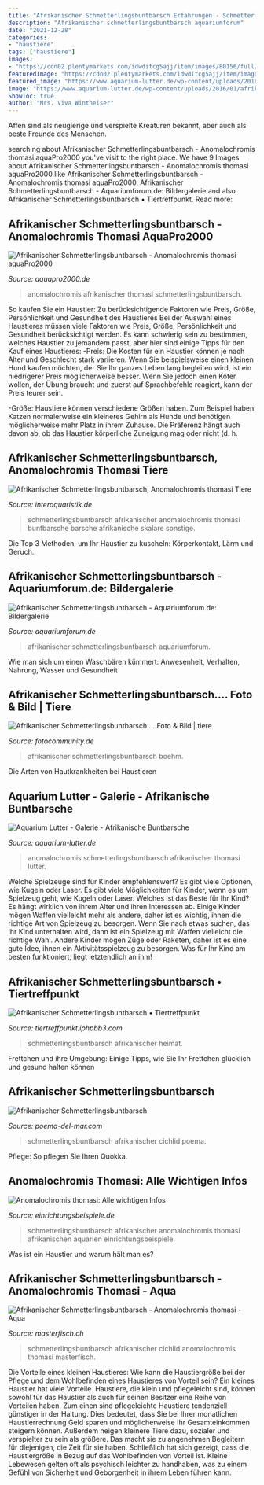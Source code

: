 ```yaml
---
title: "Afrikanischer Schmetterlingsbuntbarsch Erfahrungen - Schmetterlingsbuntbarsch Afrikanischer Heimat"
description: "Afrikanischer schmetterlingsbuntbarsch aquariumforum"
date: "2021-12-28"
categories:
- "haustiere"
tags: ["haustiere"]
images:
- "https://cdn02.plentymarkets.com/idwditcg5ajj/item/images/80156/full/Afrikanischer-Schmetterlingsbuntbarsch-Anomalochr_1.jpg"
featuredImage: "https://cdn02.plentymarkets.com/idwditcg5ajj/item/images/80156/full/Afrikanischer-Schmetterlingsbuntbarsch-Anomalochr_1.jpg"
featured_image: "https://www.aquarium-lutter.de/wp-content/uploads/2016/01/afrikanischer-schmetterlingsbuntbarsch-anomalochromis-thomasi.jpg"
image: "https://www.aquarium-lutter.de/wp-content/uploads/2016/01/afrikanischer-schmetterlingsbuntbarsch-anomalochromis-thomasi.jpg"
ShowToc: true
author: "Mrs. Viva Wintheiser"
---
```



Affen sind als neugierige und verspielte Kreaturen bekannt, aber auch als beste Freunde des Menschen.

	

		
searching about Afrikanischer Schmetterlingsbuntbarsch - Anomalochromis thomasi aquaPro2000 you've visit to the right place. We have 9 Images about Afrikanischer Schmetterlingsbuntbarsch - Anomalochromis thomasi aquaPro2000 like Afrikanischer Schmetterlingsbuntbarsch - Anomalochromis thomasi aquaPro2000, Afrikanischer Schmetterlingsbuntbarsch - Aquariumforum.de: Bildergalerie and also Afrikanischer Schmetterlingsbuntbarsch • Tiertreffpunkt. Read more:
		
    
## Afrikanischer Schmetterlingsbuntbarsch - Anomalochromis Thomasi AquaPro2000

<img loading=lazy src="https://www.aquapro2000.de/media/catalog/product/cache/1/image/1c6643041eecd79b11d8bbe3fbef5504/s/s/ssanomalochromis-thomasi800.jpeg" onerror="this.onerror=null;this.src='https://tse4.mm.bing.net/th?id=OIP.80AEQPQe748kdS930DTchAHaEr&amp;pid=15.1';" alt="Afrikanischer Schmetterlingsbuntbarsch - Anomalochromis thomasi aquaPro2000">

_Source: aquapro2000.de_

>anomalochromis afrikanischer thomasi schmetterlingsbuntbarsch. 

	

So kaufen Sie ein Haustier: Zu berücksichtigende Faktoren wie Preis, Größe, Persönlichkeit und Gesundheit des Haustieres
Bei der Auswahl eines Haustieres müssen viele Faktoren wie Preis, Größe, Persönlichkeit und Gesundheit berücksichtigt werden. Es kann schwierig sein zu bestimmen, welches Haustier zu jemandem passt, aber hier sind einige Tipps für den Kauf eines Haustieres:
-Preis: Die Kosten für ein Haustier können je nach Alter und Geschlecht stark variieren. Wenn Sie beispielsweise einen kleinen Hund kaufen möchten, der Sie Ihr ganzes Leben lang begleiten wird, ist ein niedrigerer Preis möglicherweise besser. Wenn Sie jedoch einen Köter wollen, der Übung braucht und zuerst auf Sprachbefehle reagiert, kann der Preis teurer sein.

-Größe: Haustiere können verschiedene Größen haben. Zum Beispiel haben Katzen normalerweise ein kleineres Gehirn als Hunde und benötigen möglicherweise mehr Platz in ihrem Zuhause. Die Präferenz hängt auch davon ab, ob das Haustier körperliche Zuneigung mag oder nicht (d. h.

    
## Afrikanischer Schmetterlingsbuntbarsch, Anomalochromis Thomasi Tiere

<img loading=lazy src="https://cdn02.plentymarkets.com/idwditcg5ajj/item/images/80156/full/Afrikanischer-Schmetterlingsbuntbarsch-Anomalochr_1.jpg" onerror="this.onerror=null;this.src='https://tse1.mm.bing.net/th?id=OIP.7DJ3qm5VWa2x7ldF0NDpFQHaE8&amp;pid=15.1';" alt="Afrikanischer Schmetterlingsbuntbarsch, Anomalochromis thomasi Tiere">

_Source: interaquaristik.de_

>schmetterlingsbuntbarsch afrikanischer anomalochromis thomasi buntbarsche barsche afrikanische skalare sonstige. 

	

Die Top 3 Methoden, um Ihr Haustier zu kuscheln: Körperkontakt, Lärm und Geruch.

    
## Afrikanischer Schmetterlingsbuntbarsch - Aquariumforum.de: Bildergalerie

<img loading=lazy src="https://www.aquariumforum.de/gallery/files/8/0/2/5/8025thomasim26_9-med.jpg" onerror="this.onerror=null;this.src='https://tse1.mm.bing.net/th?id=OIP.eeeu-BkwaLFHz8Vl-7zXpgHaDt&amp;pid=15.1';" alt="Afrikanischer Schmetterlingsbuntbarsch - Aquariumforum.de: Bildergalerie">

_Source: aquariumforum.de_

>afrikanischer schmetterlingsbuntbarsch aquariumforum. 

	

Wie man sich um einen Waschbären kümmert: Anwesenheit, Verhalten, Nahrung, Wasser und Gesundheit

    
## Afrikanischer Schmetterlingsbuntbarsch.... Foto &amp; Bild | Tiere

<img loading=lazy src="https://img.fotocommunity.com/afrikanischer-schmetterlingsbuntbarsch-bc9a0641-7550-4a35-a847-3328cebe7d04.jpg?height=1080" onerror="this.onerror=null;this.src='https://tse4.mm.bing.net/th?id=OIP.9SouSMTQFac7D3jA6WRkkwHaE4&amp;pid=15.1';" alt="Afrikanischer Schmetterlingsbuntbarsch.... Foto &amp; Bild | tiere">

_Source: fotocommunity.de_

>afrikanischer schmetterlingsbuntbarsch boehm. 

	

Die Arten von Hautkrankheiten bei Haustieren

    
## Aquarium Lutter - Galerie - Afrikanische Buntbarsche

<img loading=lazy src="https://www.aquarium-lutter.de/wp-content/uploads/2016/01/afrikanischer-schmetterlingsbuntbarsch-anomalochromis-thomasi.jpg" onerror="this.onerror=null;this.src='https://tse3.mm.bing.net/th?id=OIP.wFOAHWqtYe9vLLgz-IwatQHaE8&amp;pid=15.1';" alt="Aquarium Lutter - Galerie - Afrikanische Buntbarsche">

_Source: aquarium-lutter.de_

>anomalochromis schmetterlingsbuntbarsch afrikanischer thomasi lutter. 

	

Welche Spielzeuge sind für Kinder empfehlenswert? Es gibt viele Optionen, wie Kugeln oder Laser.
Es gibt viele Möglichkeiten für Kinder, wenn es um Spielzeug geht, wie Kugeln oder Laser. Welches ist das Beste für Ihr Kind? Es hängt wirklich von ihrem Alter und ihren Interessen ab. Einige Kinder mögen Waffen vielleicht mehr als andere, daher ist es wichtig, ihnen die richtige Art von Spielzeug zu besorgen. Wenn Sie nach etwas suchen, das Ihr Kind unterhalten wird, dann ist ein Spielzeug mit Waffen vielleicht die richtige Wahl. Andere Kinder mögen Züge oder Raketen, daher ist es eine gute Idee, ihnen ein Aktivitätsspielzeug zu besorgen. Was für Ihr Kind am besten funktioniert, liegt letztendlich an ihm!

    
## Afrikanischer Schmetterlingsbuntbarsch • Tiertreffpunkt

<img loading=lazy src="http://up.picr.de/11635141sb.jpg" onerror="this.onerror=null;this.src='https://tse2.mm.bing.net/th?id=OIP.yzzMuGkdwreBHxyiaYkCjAHaEW&amp;pid=15.1';" alt="Afrikanischer Schmetterlingsbuntbarsch • Tiertreffpunkt">

_Source: tiertreffpunkt.iphpbb3.com_

>schmetterlingsbuntbarsch afrikanischer heimat. 

	

Frettchen und ihre Umgebung: Einige Tipps, wie Sie Ihr Frettchen glücklich und gesund halten können

    
## Afrikanischer Schmetterlingsbuntbarsch

<img loading=lazy src="https://www.poema-del-mar.com/media/k2/items/cache/d47300311cae084d6efc47adaeb5f6f5_XL.jpg?t=1600102435" onerror="this.onerror=null;this.src='https://tse2.mm.bing.net/th?id=OIP.g6m6NeYpKig2R99LQytyVwHaEK&amp;pid=15.1';" alt="Afrikanischer Schmetterlingsbuntbarsch">

_Source: poema-del-mar.com_

>schmetterlingsbuntbarsch afrikanischer cichlid poema. 

	

Pflege: So pflegen Sie Ihren Quokka.

    
## Anomalochromis Thomasi: Alle Wichtigen Infos

<img loading=lazy src="https://www.einrichtungsbeispiele.de/16to9/w780/images_31657/afrikanischer-schmetterlingsbuntbarsch-anomalochromis-thomasi-__1772867d24a697417b7f28e1ce52d61c.jpg" onerror="this.onerror=null;this.src='https://tse3.mm.bing.net/th?id=OIP.Wmg3Py97ClXRRyKGHianiwHaEK&amp;pid=15.1';" alt="Anomalochromis thomasi: Alle wichtigen Infos">

_Source: einrichtungsbeispiele.de_

>schmetterlingsbuntbarsch afrikanischer anomalochromis thomasi afrikanischen aquarien einrichtungsbeispiele. 

	

Was ist ein Haustier und warum hält man es?

    
## Afrikanischer Schmetterlingsbuntbarsch - Anomalochromis Thomasi - Aqua

<img loading=lazy src="https://www.masterfisch.ch/1899-thickbox_default/afrikanischer-schmetterlingsbuntbarsch.jpg" onerror="this.onerror=null;this.src='https://tse3.mm.bing.net/th?id=OIP.kaqrxGs-gSUxBzZC2Xlf0AHaE7&amp;pid=15.1';" alt="Afrikanischer Schmetterlingsbuntbarsch - Anomalochromis thomasi - Aqua">

_Source: masterfisch.ch_

>schmetterlingsbuntbarsch afrikanischer cichlid anomalochromis thomasi masterfisch. 

	

Die Vorteile eines kleinen Haustieres: Wie kann die Haustiergröße bei der Pflege und dem Wohlbefinden eines Haustieres von Vorteil sein?
Ein kleines Haustier hat viele Vorteile. Haustiere, die klein und pflegeleicht sind, können sowohl für das Haustier als auch für seinen Besitzer eine Reihe von Vorteilen haben. Zum einen sind pflegeleichte Haustiere tendenziell günstiger in der Haltung. Dies bedeutet, dass Sie bei Ihrer monatlichen Haustierrechnung Geld sparen und möglicherweise Ihr Gesamteinkommen steigern können. Außerdem neigen kleinere Tiere dazu, sozialer und verspielter zu sein als größere. Das macht sie zu angenehmen Begleitern für diejenigen, die Zeit für sie haben. Schließlich hat sich gezeigt, dass die Haustiergröße in Bezug auf das Wohlbefinden von Vorteil ist. Kleine Lebewesen gelten oft als psychisch leichter zu handhaben, was zu einem Gefühl von Sicherheit und Geborgenheit in ihrem Leben führen kann.

